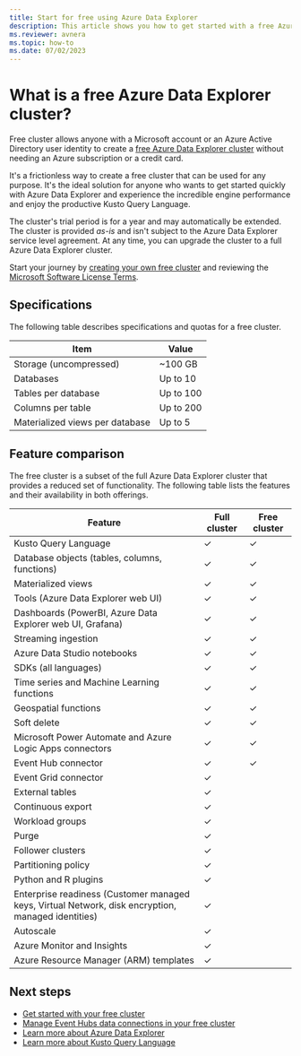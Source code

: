 ```yaml
---
title: Start for free using Azure Data Explorer
description: This article shows you how to get started with a free Azure Data Explorer cluster.
ms.reviewer: avnera
ms.topic: how-to
ms.date: 07/02/2023
---
```


# What is a free Azure Data Explorer cluster?

Free cluster allows anyone with a Microsoft account or an Azure Active Directory user identity to create a [free Azure Data Explorer cluster](start-for-free-web-ui.md) without needing an Azure subscription or a credit card.

It's a frictionless way to create a free cluster that can be used for any purpose. It's the ideal solution for anyone who wants to get started quickly with Azure Data Explorer and experience the incredible engine performance and enjoy the productive Kusto Query Language.

The cluster's trial period is for a year and may automatically be extended. The cluster is provided *as-is* and isn't subject to the Azure Data Explorer service level agreement. At any time, you can upgrade the cluster to a full Azure Data Explorer cluster.

Start your journey by [creating your own free cluster](https://aka.ms/kustofree) and reviewing the [Microsoft Software License Terms](https://aka.ms/kustofreeeula).

## Specifications

The following table describes specifications and quotas for a free cluster.

| Item | Value |
|--|--|
| Storage (uncompressed) | ~100 GB |
| Databases | Up to 10 |
| Tables per database | Up to 100 |
| Columns per table | Up to 200 |
| Materialized views per database | Up to 5 |

## Feature comparison

The free cluster is a subset of the full Azure Data Explorer cluster that provides a reduced set of functionality. The following table lists the features and their availability in both offerings.

| Feature | Full cluster | Free cluster |
|--|--|--|
| Kusto Query Language | &check; | &check; |
| Database objects (tables, columns, functions) | &check; | &check; |
| Materialized views | &check; | &check; |
| Tools (Azure Data Explorer web UI) | &check; | &check; |
| Dashboards (PowerBI, Azure Data Explorer web UI, Grafana) | &check; | &check; |
| Streaming ingestion | &check; |&check; |
| Azure Data Studio notebooks | &check; | &check; |
| SDKs (all languages) | &check; | &check; |
| Time series and Machine Learning functions | &check; | &check; |
| Geospatial functions | &check; | &check; |
| Soft delete | &check; | &check; |
| Microsoft Power Automate and Azure Logic Apps connectors | &check; | &check; |
| Event Hub connector | &check; | &check; |
| Event Grid connector |  &check; | |
| External tables | &check; | |
| Continuous export | &check; | |
| Workload groups | &check; | |
| Purge | &check; | |
| Follower clusters | &check; | |
| Partitioning policy | &check; | |
| Python and R plugins | &check; | |
| Enterprise readiness (Customer managed keys, Virtual Network, disk encryption, managed identities) | &check; | |
| Autoscale | &check; | |
| Azure Monitor and Insights | &check; | |
| Azure Resource Manager (ARM) templates | &check; | |

## Next steps

* [Get started with your free cluster](start-for-free-web-ui.md)
* [Manage Event Hubs data connections in your free cluster](start-for-free-event-hubs.md)
* [Learn more about Azure Data Explorer](data-explorer-overview.md)
* [Learn more about Kusto Query Language](kusto/query/index.md)
